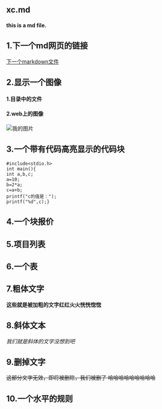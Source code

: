 ## xc.md
#### this is a md file.

## 1.下一个md网页的链接
[下一个markdown文件]()



## 2.显示一个图像
#### 1.目录中的文件
#### 2.web上的图像
![我的图片](https://img0.baidu.com/it/u=2051053843,572761520&fm=26&fmt=auto&gp=0.jpg)

## 3.一个带有代码高亮显示的代码块
~~~
#include<stdio.h>
int main(){
int a,b,c;
a=10;
b=2*a;
c=a+b;
printf("c的值是：");
printf("%d",c);}
~~~
## 4.一个块报价

## 5.项目列表

## 6.一个表

## 7.粗体文字
**这些就是被加粗的文字红红火火恍恍惚惚**
## 8.斜体文本
*我们就是斜体的文字没想到吧*
## 9.删掉文字
~~这部分文字无效，即将被删除，我们被删了 哈哈哈哈哈哈哈哈哈~~
## 10.一个水平的规则
